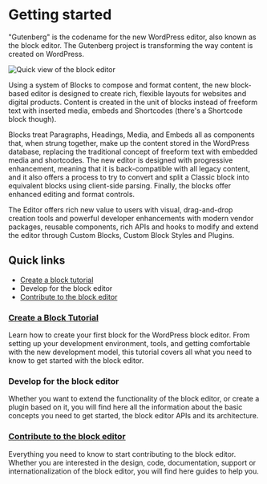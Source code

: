 # Getting started

"Gutenberg" is the codename for the new WordPress editor, also known as the block editor. The Gutenberg project is transforming the way content is created on WordPress.

![Quick view of the block editor](https://make.wordpress.org/core/files/2021/01/quick-view-gutenberg-editor.png)

Using a system of Blocks to compose and format content, the new block-based editor is designed to create rich, flexible layouts for websites and digital products. Content is created in the unit of blocks instead of freeform text with inserted media, embeds and Shortcodes (there's a Shortcode block though).

Blocks treat Paragraphs, Headings, Media, and Embeds all as components that, when strung together, make up the content stored in the WordPress database, replacing the traditional concept of freeform text with embedded media and shortcodes. The new editor is designed with progressive enhancement, meaning that it is back-compatible with all legacy content, and it also offers a process to try to convert and split a Classic block into equivalent blocks using client-side parsing. Finally, the blocks offer enhanced editing and format controls.

The Editor offers rich new value to users with visual, drag-and-drop creation tools and powerful developer enhancements with modern vendor packages, reusable components, rich APIs and hooks to modify and extend the editor through Custom Blocks, Custom Block Styles and Plugins.

## Quick links
- [Create a block tutorial](#create-a-block-tutorial) 
- Develop for the block editor 
- [Contribute to the block editor](#contribute-to-the-block-editor)

### [Create a Block Tutorial](/docs/designers-developers/developers/tutorials/create-block/readme.md)
Learn how to create your first block for the WordPress block editor. From setting up your development environment, tools, and getting comfortable with the new development model, this tutorial covers all what you need to know to get started with the block editor.

### Develop for the block editor
Whether you want to extend the functionality of the block editor, or create a plugin based on it, you will find here all the information about the basic concepts you need to get started, the block editor APIs and its architecture.

<!-- Here we will have chapters on the API, component references, etc ...
Also, we can have as bullet points links pointing to these chapters. -->

### [Contribute to the block editor](/docs/contributors/readme.md)
Everything you need to know to start contributing to the block editor. Whether you are interested in the design, code, documentation, support or internationalization of the block editor, you will find here guides to help you.